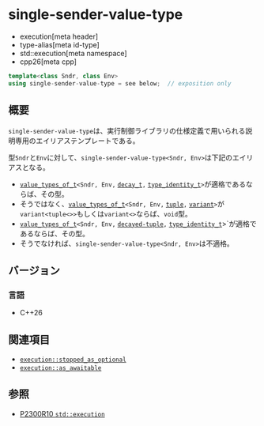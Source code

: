 # single-sender-value-type
* execution[meta header]
* type-alias[meta id-type]
* std::execution[meta namespace]
* cpp26[meta cpp]

```cpp
template<class Sndr, class Env>
using single-sender-value-type = see below;  // exposition only
```

## 概要
`single-sender-value-type`は、実行制御ライブラリの仕様定義で用いられる説明専用のエイリアステンプレートである。

型`Sndr`と`Env`に対して、`single-sender-value-type<Sndr, Env>`は下記のエイリアスとなる。

- [`value_types_of_t`](value_types_of_t.md)`<Sndr, Env,` [`decay_t`](/reference/type_traits/decay.md)`,` [`type_identity_t`](/reference/type_traits/type_identity.md)`>`が適格であるならば、その型。
- そうではなく、[`value_types_of_t`](value_types_of_t.md)`<Sndr, Env,` [`tuple`](/reference/tuple/tuple.md)`,` [`variant`](/reference/variant/variant.md)`>`が`variant<tuple<>>`もしくは`variant<>`ならば、`void`型。
- [`value_types_of_t`](value_types_of_t.md)`<Sndr, Env,` [`decayed-tuple`](decayed-tuple.md)`,` [`type_identity_t`](/reference/type_traits/type_identity.md)>`が適格であるならば、その型。
- そうでなければ、`single-sender-value-type<Sndr, Env>`は不適格。


## バージョン
### 言語
- C++26


## 関連項目
- [`execution::stopped_as_optional`](stopped_as_optional.md)
- [`execution::as_awaitable`](as_awaitable.md)


## 参照
- [P2300R10 `std::execution`](https://www.open-std.org/jtc1/sc22/wg21/docs/papers/2024/p2300r10.html)
